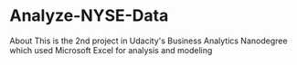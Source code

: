 # Analyze-NYSE-Data
About This is the 2nd project in Udacity's Business Analytics Nanodegree which used Microsoft Excel for analysis and modeling
